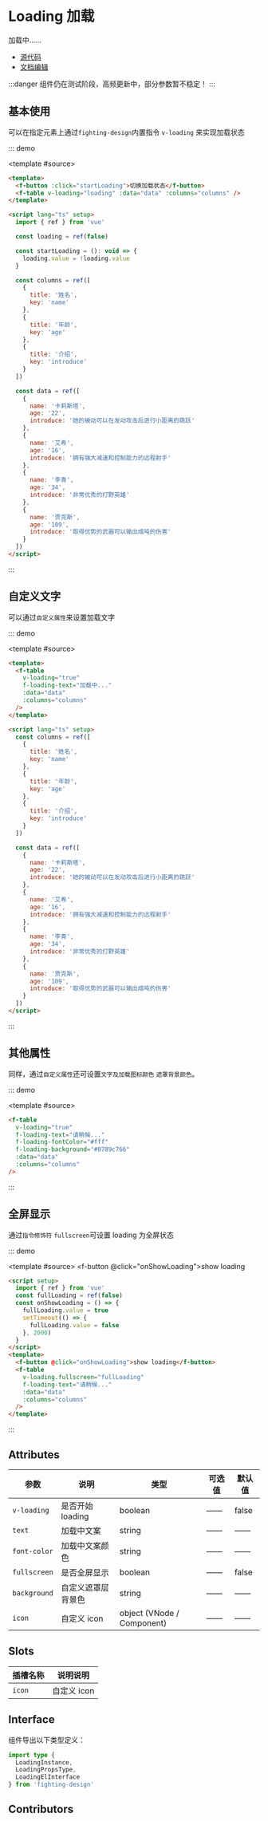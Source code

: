 # Loading 加载

加载中……

- [源代码](https://github.com/FightingDesign/fighting-design/tree/master/packages/fighting-design/loading)
- [文档编辑](https://github.com/FightingDesign/fighting-design/blob/master/docs/docs/components/loading.md)

:::danger
组件仍在测试阶段，高频更新中，部分参数暂不稳定！
:::

## 基本使用

可以在指定元素上通过`fighting-design`内置指令 `v-loading` 来实现加载状态

::: demo

<template #source>
<demo1-vue />
</template>

```html
<template>
  <f-button :click="startLoading">切换加载状态</f-button>
  <f-table v-loading="loading" :data="data" :columns="columns" />
</template>

<script lang="ts" setup>
  import { ref } from 'vue'

  const loading = ref(false)

  const startLoading = (): void => {
    loading.value = !loading.value
  }

  const columns = ref([
    {
      title: '姓名',
      key: 'name'
    },
    {
      title: '年龄',
      key: 'age'
    },
    {
      title: '介绍',
      key: 'introduce'
    }
  ])

  const data = ref([
    {
      name: '卡莉斯塔',
      age: '22',
      introduce: '她的被动可以在发动攻击后进行小距离的跳跃'
    },
    {
      name: '艾希',
      age: '16',
      introduce: '拥有强大减速和控制能力的远程射手'
    },
    {
      name: '李青',
      age: '34',
      introduce: '非常优秀的打野英雄'
    },
    {
      name: '贾克斯',
      age: '109',
      introduce: '取得优势的武器可以输出成吨的伤害'
    }
  ])
</script>
```

:::

## 自定义文字

可以通过`自定义属性`来设置加载文字

::: demo

<template #source>
<f-table v-loading="true" f-loading-text="加载中..." :data="data2" :columns="columns2" />
</template>

```html
<template>
  <f-table
    v-loading="true"
    f-loading-text="加载中..."
    :data="data"
    :columns="columns"
  />
</template>

<script lang="ts" setup>
  const columns = ref([
    {
      title: '姓名',
      key: 'name'
    },
    {
      title: '年龄',
      key: 'age'
    },
    {
      title: '介绍',
      key: 'introduce'
    }
  ])

  const data = ref([
    {
      name: '卡莉斯塔',
      age: '22',
      introduce: '她的被动可以在发动攻击后进行小距离的跳跃'
    },
    {
      name: '艾希',
      age: '16',
      introduce: '拥有强大减速和控制能力的远程射手'
    },
    {
      name: '李青',
      age: '34',
      introduce: '非常优秀的打野英雄'
    },
    {
      name: '贾克斯',
      age: '109',
      introduce: '取得优势的武器可以输出成吨的伤害'
    }
  ])
</script>
```

:::

## 其他属性

同样，通过`自定义属性`还可设置`文字及加载图标颜色` `遮罩背景颜色`。

<!-- `自定义图标`待支持... -->

::: demo

<template #source>
<f-table
    v-loading="true"
    f-loading-text="请稍候..."
    f-loading-fontColor="#fff"
    f-loading-background="#0789c766"
    :data="data2"
    :columns="columns2"
  />
</template>

```html
<f-table
  v-loading="true"
  f-loading-text="请稍候..."
  f-loading-fontColor="#fff"
  f-loading-background="#0789c766"
  :data="data"
  :columns="columns"
/>
```

:::

## 全屏显示

通过`指令修饰符` `fullscreen`可设置 loading 为全屏状态

::: demo

<template #source>
<f-button @click="onShowLoading">show loading</f-button>
<f-table
    v-loading.fullscreen="fullLoading"
    f-loading-text="请稍候..."
    :data="data2"
    :columns="columns2"
  />
</template>

```html
<script setup>
  import { ref } from 'vue'
  const fullLoading = ref(false)
  const onShowLoading = () => {
    fullLoading.value = true
    setTimeout(() => {
      fullLoading.value = false
    }, 2000)
  }
</script>
<template>
  <f-button @click="onShowLoading">show loading</f-button>
  <f-table
    v-loading.fullscreen="fullLoading"
    f-loading-text="请稍候..."
    :data="data"
    :columns="columns"
  />
</template>
```

:::

## Attributes

| 参数         | 说明               | 类型                       | 可选值 | 默认值 |
| ------------ | ------------------ | -------------------------- | ------ | ------ |
| `v-loading`  | 是否开始 loading   | boolean                    | ——     | false  |
| `text`       | 加载中文案         | string                     | ——     | ——     |
| `font-color` | 加载中文案颜色     | string                     | ——     | ——     |
| `fullscreen` | 是否全屏显示       | boolean                    | ——     | false  |
| `background` | 自定义遮罩层背景色 | string                     | ——     | ——     |
| `icon`       | 自定义 icon        | object (VNode / Component) | ——     | ——     |

## Slots

| 插槽名称 | 说明说明    |
| -------- | ----------- |
| `icon`   | 自定义 icon |

## Interface

组件导出以下类型定义：

```ts
import type {
  LoadingInstance,
  LoadingPropsType,
  LoadingElInterface
} from 'fighting-design'
```

## Contributors

<a href="https://github.com/Tyh2001" target="_blank">
  <f-avatar round src="https://avatars.githubusercontent.com/u/73180970?v=4" />
</a>

<a href="https://github.com/yn22638" target="_blank">
  <f-avatar round src="https://avatars.githubusercontent.com/u/48940123?v=4" />
</a>

<a href="https://github.com/Alphatrionty" target="_blank">
  <f-avatar round src="https://avatars.githubusercontent.com/u/57850101?v=4" />
</a>

<a href="https://github.com/LAINE001" target="_blank">
  <f-avatar round src="https://avatars.githubusercontent.com/u/40457081?v=4" />
</a>

<script setup lang="ts">
  import demo1Vue from './_demos/loading/demo1.vue'
  import { ref } from 'vue'
  const fullLoading = ref(false)
  const onShowLoading = () => {
    fullLoading.value = true
    setTimeout(() => {
      fullLoading.value = false
    }, 2000)
  }
  const columns2 = ref([
    {
      title: '姓名',
      key: 'name'
    },
    {
      title: '年龄',
      key: 'age'
    },
    {
      title: '介绍',
      key: 'introduce'
    }
  ])

  const data2 = ref([
    {
      name: '卡莉斯塔',
      age: '22',
      introduce: '她的被动可以在发动攻击后进行小距离的跳跃'
    },
    {
      name: '艾希',
      age: '16',
      introduce: '拥有强大减速和控制能力的远程射手'
    },
    {
      name: '李青',
      age: '34',
      introduce: '非常优秀的打野英雄'
    },
    {
      name: '贾克斯',
      age: '109',
      introduce: '取得优势的武器可以输出成吨的伤害'
    }
  ])
</script>
